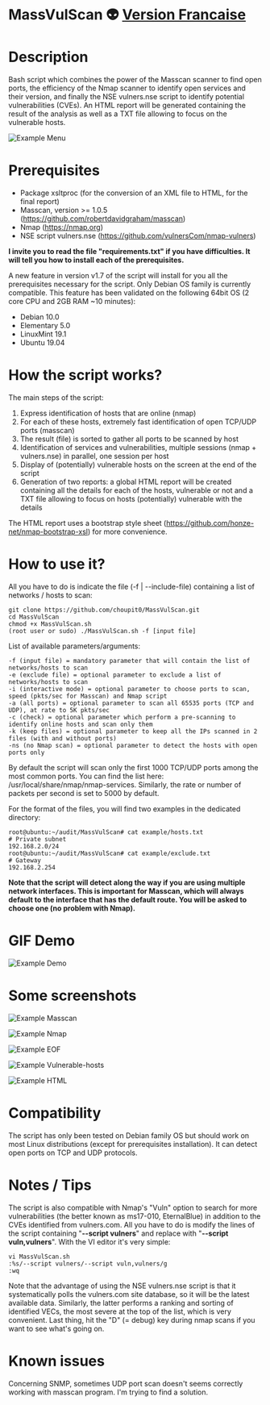 # MassVulScan :alien: [Version Francaise](https://github.com/choupit0/MassVulScan/blob/master/README-FR.md)
# Description
Bash script which combines the power of the Masscan scanner to find open ports, the efficiency of the Nmap scanner to identify open services and their version, and finally the NSE vulners.nse script to identify potential vulnerabilities (CVEs). An HTML report will be generated containing the result of the analysis as well as a TXT file allowing to focus on the vulnerable hosts.

![Example Menu](screenshots/Menu.PNG)

# Prerequisites
- Package xsltproc (for the conversion of an XML file to HTML, for the final report)
- Masscan, version >= 1.0.5 (https://github.com/robertdavidgraham/masscan)
- Nmap (https://nmap.org)
- NSE script vulners.nse (https://github.com/vulnersCom/nmap-vulners)

**I invite you to read the file "requirements.txt" if you have difficulties. It will tell you how to install each of the prerequisites.**

A new feature in version v1.7 of the script will install for you all the prerequisites necessary for the script. Only Debian OS family is currently compatible.
This feature has been validated on the following 64bit OS (2 core CPU and 2GB RAM ~10 minutes):
- Debian 10.0
- Elementary 5.0
- LinuxMint 19.1
- Ubuntu 19.04
# How the script works?
The main steps of the script:
1) Express identification of hosts that are online (nmap)
2) For each of these hosts, extremely fast identification of open TCP/UDP ports (masscan)
3) The result (file) is sorted to gather all ports to be scanned by host
4) Identification of services and vulnerabilities, multiple sessions (nmap + vulners.nse) in parallel, one session per host
5) Display of (potentially) vulnerable hosts on the screen at the end of the script
6) Generation of two reports: a global HTML report will be created containing all the details for each of the hosts, vulnerable or not and a TXT file allowing to focus on hosts (potentially) vulnerable with the details

The HTML report uses a bootstrap style sheet (https://github.com/honze-net/nmap-bootstrap-xsl) for more convenience.
# How to use it?
All you have to do is indicate the file (-f | --include-file) containing a list of networks / hosts to scan:
```
git clone https://github.com/choupit0/MassVulScan.git
cd MassVulScan
chmod +x MassVulScan.sh
(root user or sudo) ./MassVulScan.sh -f [input file]
```
List of available parameters/arguments:
```
-f (input file) = mandatory parameter that will contain the list of networks/hosts to scan
-e (exclude file) = optional parameter to exclude a list of networks/hosts to scan
-i (interactive mode) = optional parameter to choose ports to scan, speed (pkts/sec for Masscan) and Nmap script
-a (all ports) = optional parameter to scan all 65535 ports (TCP and UDP), at rate to 5K pkts/sec
-c (check) = optional parameter which perform a pre-scanning to identify online hosts and scan only them
-k (keep files) = optional parameter to keep all the IPs scanned in 2 files (with and without ports)
-ns (no Nmap scan) = optional parameter to detect the hosts with open ports only
```
By default the script will scan only the first 1000 TCP/UDP ports among the most common ports. You can find the list here: /usr/local/share/nmap/nmap-services. Similarly, the rate or number of packets per second is set to 5000 by default.

For the format of the files, you will find two examples in the dedicated directory:
```
root@ubuntu:~/audit/MassVulScan# cat example/hosts.txt
# Private subnet
192.168.2.0/24
root@ubuntu:~/audit/MassVulScan# cat example/exclude.txt
# Gateway
192.168.2.254
```
**Note that the script will detect along the way if you are using multiple network interfaces. This is important for Masscan, which will always default to the interface that has the default route. You will be asked to choose one (no problem with Nmap).**
# GIF Demo
![Example Demo](demo/MassVulScan_Demo.gif)
# Some screenshots
![Example Masscan](screenshots/Masscan.PNG)

![Example Nmap](screenshots/Nmap.PNG)

![Example EOF](screenshots/End-of-script.PNG)

![Example Vulnerable-hosts](screenshots/Ex-vulnerable-host-found.PNG)

![Example HTML](screenshots/HTML.PNG)
# Compatibility
The script has only been tested on Debian family OS but should work on most Linux distributions (except for prerequisites installation). It can detect open ports on TCP and UDP protocols.
# Notes / Tips
The script is also compatible with Nmap's "Vuln" option to search for more vulnerabilities (the better known as ms17-010, EternalBlue) in addition to the CVEs identified from vulners.com. All you have to do is modify the lines of the script containing "**--script vulners**" and replace with "**--script vuln,vulners**".
With the VI editor it's very simple:
```
vi MassVulScan.sh
:%s/--script vulners/--script vuln,vulners/g
:wq
```
Note that the advantage of using the NSE vulners.nse script is that it systematically polls the vulners.com site database, so it will be the latest available data. Similarly, the latter performs a ranking and sorting of identified VECs, the most severe at the top of the list, which is very convenient.
Last thing, hit the "D" (= debug) key during nmap scans if you want to see what's going on.
# Known issues
Concerning SNMP, sometimes UDP port scan doesn't seems correctly working with masscan program. I'm trying to find a solution.
